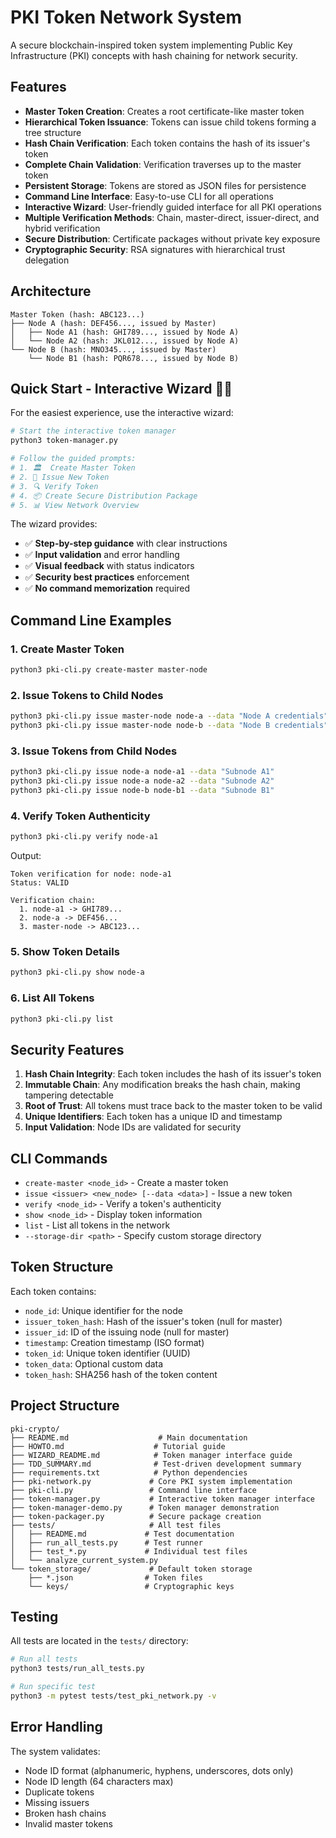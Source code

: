 # PKI Token Network System

A secure blockchain-inspired token system implementing Public Key Infrastructure (PKI) concepts with hash chaining for network security.

## Features

- **Master Token Creation**: Creates a root certificate-like master token
- **Hierarchical Token Issuance**: Tokens can issue child tokens forming a tree structure
- **Hash Chain Verification**: Each token contains the hash of its issuer's token
- **Complete Chain Validation**: Verification traverses up to the master token
- **Persistent Storage**: Tokens are stored as JSON files for persistence
- **Command Line Interface**: Easy-to-use CLI for all operations
- **Interactive Wizard**: User-friendly guided interface for all PKI operations
- **Multiple Verification Methods**: Chain, master-direct, issuer-direct, and hybrid verification
- **Secure Distribution**: Certificate packages without private key exposure
- **Cryptographic Security**: RSA signatures with hierarchical trust delegation

## Architecture

```
Master Token (hash: ABC123...)
├── Node A (hash: DEF456..., issued by Master)
│   ├── Node A1 (hash: GHI789..., issued by Node A)
│   └── Node A2 (hash: JKL012..., issued by Node A)
└── Node B (hash: MNO345..., issued by Master)
    └── Node B1 (hash: PQR678..., issued by Node B)
```

## Quick Start - Interactive Wizard 🧙‍♂️

For the easiest experience, use the interactive wizard:

```bash
# Start the interactive token manager
python3 token-manager.py

# Follow the guided prompts:
# 1. 🏛️  Create Master Token
# 2. 📄 Issue New Token  
# 3. 🔍 Verify Token
# 4. 📦 Create Secure Distribution Package
# 5. 📊 View Network Overview
```

The wizard provides:
- ✅ **Step-by-step guidance** with clear instructions
- ✅ **Input validation** and error handling
- ✅ **Visual feedback** with status indicators
- ✅ **Security best practices** enforcement
- ✅ **No command memorization** required

## Command Line Examples

### 1. Create Master Token
```bash
python3 pki-cli.py create-master master-node
```

### 2. Issue Tokens to Child Nodes
```bash
python3 pki-cli.py issue master-node node-a --data "Node A credentials"
python3 pki-cli.py issue master-node node-b --data "Node B credentials"
```

### 3. Issue Tokens from Child Nodes
```bash
python3 pki-cli.py issue node-a node-a1 --data "Subnode A1"
python3 pki-cli.py issue node-a node-a2 --data "Subnode A2"
python3 pki-cli.py issue node-b node-b1 --data "Subnode B1"
```

### 4. Verify Token Authenticity
```bash
python3 pki-cli.py verify node-a1
```
Output:
```
Token verification for node: node-a1
Status: VALID

Verification chain:
  1. node-a1 -> GHI789...
  2. node-a -> DEF456...
  3. master-node -> ABC123...
```

### 5. Show Token Details
```bash
python3 pki-cli.py show node-a
```

### 6. List All Tokens
```bash
python3 pki-cli.py list
```

## Security Features

1. **Hash Chain Integrity**: Each token includes the hash of its issuer's token
2. **Immutable Chain**: Any modification breaks the hash chain, making tampering detectable
3. **Root of Trust**: All tokens must trace back to the master token to be valid
4. **Unique Identifiers**: Each token has a unique ID and timestamp
5. **Input Validation**: Node IDs are validated for security

## CLI Commands

- `create-master <node_id>` - Create a master token
- `issue <issuer> <new_node> [--data <data>]` - Issue a new token
- `verify <node_id>` - Verify a token's authenticity
- `show <node_id>` - Display token information
- `list` - List all tokens in the network
- `--storage-dir <path>` - Specify custom storage directory

## Token Structure

Each token contains:
- `node_id`: Unique identifier for the node
- `issuer_token_hash`: Hash of the issuer's token (null for master)
- `issuer_id`: ID of the issuing node (null for master)
- `timestamp`: Creation timestamp (ISO format)
- `token_id`: Unique token identifier (UUID)
- `token_data`: Optional custom data
- `token_hash`: SHA256 hash of the token content

## Project Structure

```
pki-crypto/
├── README.md                    # Main documentation
├── HOWTO.md                    # Tutorial guide
├── WIZARD_README.md            # Token manager interface guide
├── TDD_SUMMARY.md              # Test-driven development summary
├── requirements.txt            # Python dependencies
├── pki-network.py             # Core PKI system implementation
├── pki-cli.py                 # Command line interface
├── token-manager.py           # Interactive token manager interface
├── token-manager-demo.py      # Token manager demonstration
├── token-packager.py          # Secure package creation
├── tests/                     # All test files
│   ├── README.md             # Test documentation
│   ├── run_all_tests.py      # Test runner
│   ├── test_*.py             # Individual test files
│   └── analyze_current_system.py
└── token_storage/             # Default token storage
    ├── *.json                # Token files
    └── keys/                 # Cryptographic keys
```

## Testing

All tests are located in the `tests/` directory:

```bash
# Run all tests
python3 tests/run_all_tests.py

# Run specific test
python3 -m pytest tests/test_pki_network.py -v
```

## Error Handling

The system validates:
- Node ID format (alphanumeric, hyphens, underscores, dots only)
- Node ID length (64 characters max)
- Duplicate tokens
- Missing issuers
- Broken hash chains
- Invalid master tokens